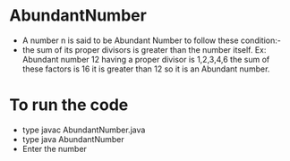 # AbundantNumber 
- A number n is said to be Abundant Number to follow these condition:-
- the sum of its proper divisors is greater than the number itself.
Ex: Abundant number 12 having a proper divisor is 1,2,3,4,6 the sum of these factors is 16 it is greater than 12 so it is an Abundant number.


# To run the code 
- type javac AbundantNumber.java
- type java AbundantNumber
- Enter the number  